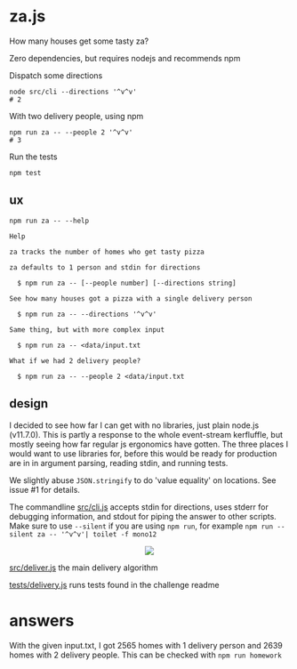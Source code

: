 # za.js

How many houses get some tasty za?

Zero dependencies, but requires nodejs and recommends npm

Dispatch some directions

    node src/cli --directions '^v^v'
    # 2

With two delivery people, using npm

    npm run za -- --people 2 '^v^v'
    # 3

Run the tests

    npm test


## ux

    npm run za -- --help

    Help

    za tracks the number of homes who get tasty pizza

    za defaults to 1 person and stdin for directions

      $ npm run za -- [--people number] [--directions string]

    See how many houses got a pizza with a single delivery person

      $ npm run za -- --directions '^v^v'

    Same thing, but with more complex input

      $ npm run za -- <data/input.txt

    What if we had 2 delivery people?

      $ npm run za -- --people 2 <data/input.txt

## design

I decided to see how far I can get with no libraries, just plain node.js (v11.7.0).
This is partly a response to the whole event-stream kerfluffle, but mostly seeing how far regular js ergonomics have gotten.
The three places I would want to use libraries for, before this would be ready for production are in in argument parsing, reading stdin, and running tests.

We slightly abuse `JSON.stringify` to do 'value equality' on locations. See issue #1 for details.

The commandline [src/cli.js](./src/cli.js) accepts stdin for directions, uses stderr for debugging information, and stdout for piping the answer to other scripts. Make sure to use `--silent` if you are using `npm run`, for example `npm run --silent za -- '^v^v'| toilet -f mono12`

<p align="center">
    <img src="https://jedahan.github.io/za/cli.svg">
</p>

[src/deliver.js](./src/deliver.js) the main delivery algorithm

[tests/delivery.js](./tests/delivery.js) runs tests found in the challenge readme

# answers

With the given input.txt, I got 2565 homes with 1 delivery person and 2639 homes with 2 delivery people. This can be checked with `npm run homework`
